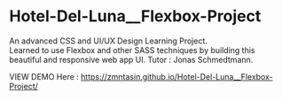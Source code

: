 # Hotel-Del-Luna__Flexbox-Project
An advanced CSS and UI/UX Design Learning Project. <br>
Learned to use Flexbox and other SASS techniques by building this beautiful and responsive web app UI. Tutor : Jonas Schmedtmann. <br>

VIEW DEMO Here : https://zmntasin.github.io/Hotel-Del-Luna__Flexbox-Project/
